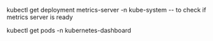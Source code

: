 kubectl get deployment metrics-server -n kube-system -- to check if metrics server is ready

kubectl get pods -n kubernetes-dashboard

